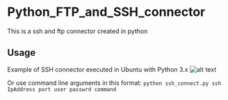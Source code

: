# Python_FTP_and_SSH_connector
This is a ssh and ftp connector created in python 

## Usage
Example of SSH connector executed in Ubuntu with Python 3.x
![alt text](https://github.com/kashishh2/Python_FTP_and_SSH_connector/blob/main/SSH_connect.PNG)

Or use command line arguments in this format:
`python ssh_connect.py ssh IpAddress port user passwrd command`
